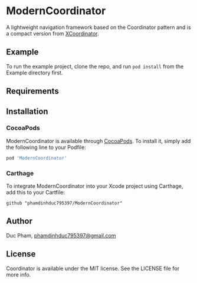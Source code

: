 # ModernCoordinator

A lightweight navigation framework based on the Coordinator pattern and is a compact version from [XCoordinator](https://github.com/quickbirdstudios/XCoordinator).

## Example

To run the example project, clone the repo, and run `pod install` from the Example directory first.

## Requirements

## Installation

### CocoaPods
ModernCoordinator is available through [CocoaPods](https://cocoapods.org). To install
it, simply add the following line to your Podfile:

```ruby
pod 'ModernCoordinator'
```

### Carthage
To integrate ModernCoordinator into your Xcode project using Carthage, add this to your Cartfile:

```
github "phamdinhduc795397/ModernCoordinator"
```

## Author

Duc Pham, phamdinhduc795397@gmail.com

## License

Coordinator is available under the MIT license. See the LICENSE file for more info.
